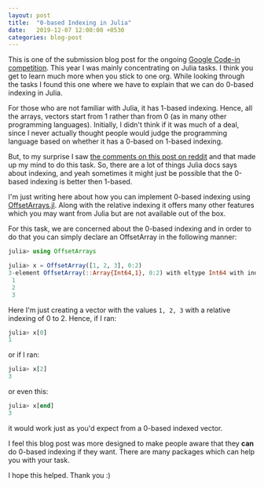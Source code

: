 ```yaml
---
layout: post
title:  "0-based Indexing in Julia"
date:   2019-12-07 12:00:00 +0530
categories: blog-post
---
```


This is one of the submission blog post for the ongoing [Google Code-in
competition](https://codein.withgoogle.com/). This year I was mainly
concentrating on Julia tasks. I think you get to learn much more when you
stick to one org. While looking through the tasks I found this one where we
have to explain that we can do 0-based indexing in Julia.

For those who are not familiar with Julia, it has 1-based indexing. Hence, all
the arrays, vectors start from 1 rather than from 0 (as in many other
programming languages). Initially, I didn't think if it was much of a deal,
since I never actually thought people would judge the programming language based
on whether it has a 0-based on 1-based indexing.

But, to my surprise I saw [the comments on this post on
reddit](https://redd.it/e71l4y) and that made up my mind to do this task.
So, there are a lot of things Julia docs says about indexing, and yeah sometimes
it might just be possible that the 0-based indexing is better then 1-based.

I'm just writing here about how you can implement 0-based indexing using
[OffsetArrays.jl](https://github.com/JuliaArrays/OffsetArrays.jl).
Along with the relative indexing it offers many other features which you may
want from Julia but are not available out of the box.

For this task, we are concerned about the 0-based indexing and in order to do
that you can simply declare an OffsetArray in the following manner:

```jl
julia> using OffsetArrays

julia> x = OffsetArray([1, 2, 3], 0:2)
3-element OffsetArray(::Array{Int64,1}, 0:2) with eltype Int64 with indices 0:2:
 1
 2
 3
```

Here I'm just creating a vector with the values `1, 2, 3` with a relative
indexing of 0 to 2. Hence, if I ran:

```jl
julia> x[0]
1
```

or if I ran:

```jl
julia> x[2]
3
```

or even this:

```jl
julia> x[end]
3
```

it would work just as you'd expect from a 0-based indexed vector.

I feel this blog post was more designed to make people aware that they **can**
do 0-based indexing if they want. There are many packages which can help you
with your task.

I hope this helped. Thank you :)
